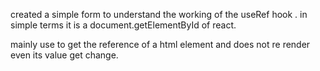 created a simple form to understand the working of the useRef hook .
in simple terms it is a document.getElementById  of react.

mainly use to get the reference of a html element 
and does not re render even its value get change.